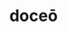 ---
title: doceō
meaning: to teach
ch: 6
pos: verb
secondppstem: doc
infend: ēre
infhyph: -ēre
conjugation: second
---